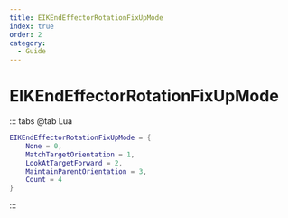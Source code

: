 ```yaml
---
title: EIKEndEffectorRotationFixUpMode
index: true
order: 2
category:
  - Guide
---
```


# EIKEndEffectorRotationFixUpMode
::: tabs
@tab Lua
```lua
EIKEndEffectorRotationFixUpMode = {
    None = 0,
    MatchTargetOrientation = 1,
    LookAtTargetForward = 2,
    MaintainParentOrientation = 3,
    Count = 4
}
```
:::